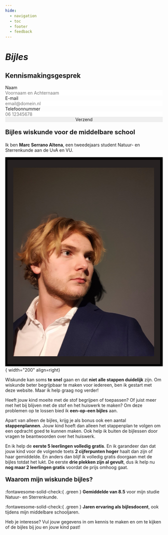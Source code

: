 ```yaml
---
hide:
  - navigation
  - toc
  - footer
  - feedback
---
```


# *Bijles*

<div class="form-container">
  <h2 class="form-title">Kennismakingsgesprek</h2>
  <form id="fs-frm" name="registratie-formulier" accept-charset="utf-8" action="https://formspree.io/f/mbjnoanw" method="post">
    <fieldset id="fs-frm-inputs">
      <label for="full-name">Naam</label>
      <input type="text" name="name" id="full-name" placeholder="Voornaam en Achternaam" required="" fdprocessedid="3ln1lj">
      <label for="email-address">E-mail</label>
      <input type="email" name="_replyto" id="email-address" placeholder="email@domein.nl" required="" fdprocessedid="w2s8ja">
      <label for="phone-number">Telefoonnummer</label>
      <input type="tel" name="phone" id="phone-number" placeholder="06 12345678" required="" fdprocessedid="r39vu">
      <input type="hidden" name="_subject" id="email-subject" value="Registratieformulier Inzending">
    </fieldset>
    <input type="submit" value="Verzend" fdprocessedid="626xzu">
  </form>
</div>  
<style>
/* reset */
#fs-frm input,
#fs-frm select,
#fs-frm textarea,
#fs-frm fieldset,
#fs-frm optgroup,
#fs-frm #card-element:disabled {
  font-family: inherit;
  font-size: 100%;
  color: inherit;
  border: none;
  border-radius: 0;
  display: block;
  width: 100%;
  padding: 0;
  margin: 0;
  -webkit-appearance: none;
  -moz-appearance: none;
}

#fs-frm label,
#fs-frm legend,
#fs-frm ::placeholder {
  font-size: .825rem;
  margin-bottom: .5rem;
  padding-top: .2rem;
  display: flex;
  align-items: baseline;
}

/* border, padding, margin, width */
#fs-frm input,
#fs-frm select,
#fs-frm textarea,
#fs-frm #card-element {
  border: 1px solid rgba(0, 0, 0, 0.2);
  background-color: rgba(230, 230, 230, 0.9);
  padding: .75em 1rem;
  margin-bottom: 1.5rem;
}

#fs-frm input:focus,
#fs-frm select:focus,
#fs-frm textarea:focus {
  background-color: white;
  outline-style: solid;
  outline-width: thin;
  outline-color: gray;
  outline-offset: -1px;
}

#fs-frm [type="text"],
#fs-frm [type="email"],
#fs-frm [type="password"],
#fs-frm textarea, /* Fix: Include textarea for notes */
#fs-frm [type="number"] {
  width: 100%;
  color: black; /* Set text color to black for input fields */
}

#fs-frm [type="button"],
#fs-frm [type="submit"],
#fs-frm [type="reset"] {
  width: auto;
  cursor: pointer;
  -webkit-appearance: button;
  -moz-appearance: button;
  appearance: button;
  color: white; /* Set text color to white for button text */
  background-color: rgb(6, 143, 115); /* Set background color to teal for the button */
  border: none;
  padding: .75em 1rem;
}

#fs-frm [type="button"]:focus,
#fs-frm [type="submit"]:focus,
#fs-frm [type="reset"]:focus {
  outline: none;
}

#fs-frm [type="submit"],
#fs-frm [type="reset"] {
  margin-bottom: 0;
}

#fs-frm [type="submit"],
#fs-frm [type="reset"] {
  margin-bottom: 0;
  transition: background-color 0.3s ease; /* Add transition for smooth color change */
}

#fs-frm [type="submit"]:hover,
#fs-frm [type="reset"]:hover {
  background-color: rgb(6, 170, 140); /* Set the highlight color when hovering */
}

#fs-frm input[type="tel"] {
  width: 100%;
  color: black; /* Set text color to black for phone number input */
}

#fs-frm select {
  text-transform: none;
}

#fs-frm [type="checkbox"] {
  -webkit-appearance: checkbox;
  -moz-appearance: checkbox;
  appearance: checkbox;
  display: inline-block;
  width: auto;
  margin: 0 .5em 0 0 !important;
}

#fs-frm [type="radio"] {
  -webkit-appearance: radio;
  -moz-appearance: radio;
  appearance: radio;
}

/* address, locale */
#fs-frm fieldset.locale input[name="city"],
#fs-frm fieldset.locale select[name="state"],
#fs-frm fieldset.locale input[name="postal-code"] {
  display: inline;
}

#fs-frm fieldset.locale input[name="city"] {
  width: 52%;
}

#fs-frm fieldset.locale select[name="state"],
#fs-frm fieldset.locale input[name="postal-code"] {
  width: 20%;
}

#fs-frm fieldset.locale input[name="city"],
#fs-frm fieldset.locale select[name="state"] {
  margin-right: 3%;
}

/* Disable Chrome Autofill styling */
#fs-frm input:-webkit-autofill,
#fs-frm textarea:-webkit-autofill,
#fs-frm select:-webkit-autofill {
    -webkit-box-shadow: 0 0 0 1000px white inset !important; /* Override default blue background */
    -webkit-text-fill-color: black !important; /* Override default black text color */
}

.form-container {
  float: right; /* Float the container to the right */
  max-width: 400px;
  margin: 0 0 20px 20px; /* Add margin for spacing */
  padding: 20px;
  border: 1px solid rgb(125, 125, 125);
  border-radius: 8px;
}

.form-container h2 {
  color: white; /* Set the text color of the title to red */
  font-size: 1.2rem;
  font-weight: bold; /* Add this line to make the title bold */
  margin: 0 0 20px 0;
}

</style>

**<p style="text-align: left;font-size:20px;">Bijles wiskunde voor de middelbare school</p>**

Ik ben **Marc Serrano Altena**, een tweedejaars student Natuur- en Sterrenkunde aan de UvA en VU.

![Foto Marc Serrano Altena](assets/images/general/Marc_Serrano_Altena_photo.png){ width="200" align=right}

Wiskunde kan soms **te snel** gaan en dat **niet alle stappen duidelijk** zijn. Om wiskunde beter begrijpbaar te maken voor iedereen, ben ik gestart met deze website. Maar ik help graag nog verder!

Heeft jouw kind moeite met de stof begrijpen of toepassen? Of juist meer met het bij blijven met de stof en het huiswerk te maken? Om deze problemen op te lossen bied ik **een-op-een bijles** aan. 

Apart van alleen de bijles, krijg je als bonus ook een aantal **stappenplannen**. Jouw kind hoeft dan alleen het stappenplan te volgen om een opdracht goed te kunnen maken. Ook help ik buiten de bijlessen door vragen te beantwoorden over het huiswerk. 

En ik help de **eerste 5 leerlingen volledig gratis**. En ik garandeer dan dat jouw kind voor de volgende toets **2 cijferpunten hoger** haalt dan zijn of haar gemiddelde. En anders dan blijf ik volledig gratis doorgaan met de bijles totdat het lukt. De eerste **drie plekken zijn al gevult**, dus ik help nu **nog maar 2 leerlingen gratis** voordat de prijs omhoog gaat. 

**<p style="text-align: left;font-size:19px;">Waarom mijn wiskunde bijles?</p>**

:fontawesome-solid-check:{ .green }  **Gemiddelde van 8.5** voor mijn studie Natuur- en Sterrenkunde.

:fontawesome-solid-check:{ .green }  **Jaren ervaring als bijlesdocent**, ook tijdens mijn middelbare schooljaren.

Heb je interesse? Vul jouw gegevens in om kennis te maken en om te kijken of de bijles bij jou en jouw kind past!